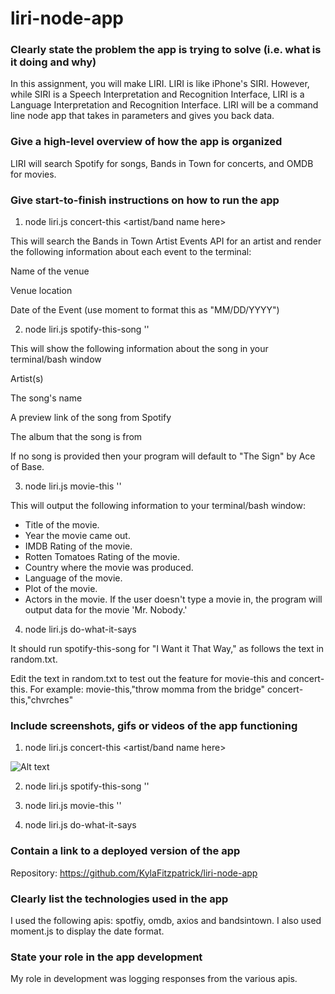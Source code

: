 # liri-node-app

### Clearly state the problem the app is trying to solve (i.e. what is it doing and why)
In this assignment, you will make LIRI. LIRI is like iPhone's SIRI. However, while SIRI is a Speech Interpretation and Recognition Interface, LIRI is a Language Interpretation and Recognition Interface. LIRI will be a command line node app that takes in parameters and gives you back data.

### Give a high-level overview of how the app is organized

LIRI will search Spotify for songs, Bands in Town for concerts, and OMDB for movies.

### Give start-to-finish instructions on how to run the app

1. node liri.js concert-this <artist/band name here>

This will search the Bands in Town Artist Events API for an artist and render the following information about each event to the terminal:

Name of the venue

Venue location

Date of the Event (use moment to format this as "MM/DD/YYYY")


2. node liri.js spotify-this-song '<song name here>'

This will show the following information about the song in your terminal/bash window

Artist(s)

The song's name

A preview link of the song from Spotify

The album that the song is from

If no song is provided then your program will default to "The Sign" by Ace of Base.

3. node liri.js movie-this '<movie name here>'

This will output the following information to your terminal/bash window:

  * Title of the movie.
  * Year the movie came out.
  * IMDB Rating of the movie.
  * Rotten Tomatoes Rating of the movie.
  * Country where the movie was produced.
  * Language of the movie.
  * Plot of the movie.
  * Actors in the movie.
If the user doesn't type a movie in, the program will output data for the movie 'Mr. Nobody.'


4. node liri.js do-what-it-says

It should run spotify-this-song for "I Want it That Way," as follows the text in random.txt.

Edit the text in random.txt to test out the feature for movie-this and concert-this.
For example: 
movie-this,"throw momma from the bridge"
concert-this,"chvrches"
### Include screenshots, gifs or videos of the app functioning
1. node liri.js concert-this <artist/band name here>

![Alt text](../screenshots/concert-this.png)

2. node liri.js spotify-this-song '<song name here>'



3. node liri.js movie-this '<movie name here>'



4. node liri.js do-what-it-says




### Contain a link to a deployed version of the app
Repository: https://github.com/KylaFitzpatrick/liri-node-app
### Clearly list the technologies used in the app
I used the following apis: spotfiy, omdb, axios and bandsintown.  I also used moment.js to display the date format. 
### State your role in the app development
My role in development was logging responses from the various apis. 